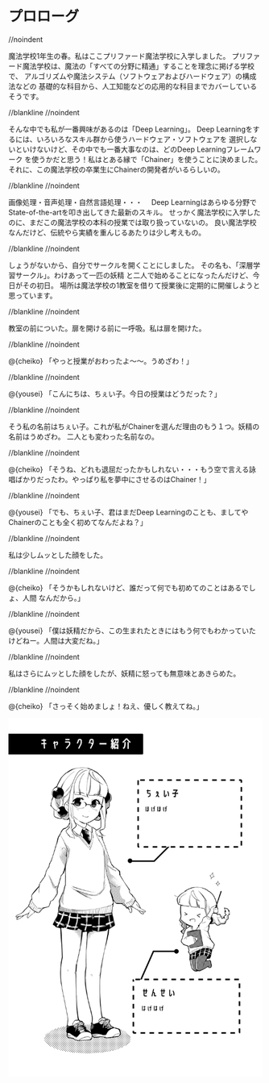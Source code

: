 # プロローグ

//noindent

魔法学校1年生の春。私はここプリファード魔法学校に入学しました。
プリファード魔法学校は、魔法の「すべての分野に精通」することを理念に掲げる学校で、
アルゴリズムや魔法システム（ソフトウェアおよびハードウェア）の構成法などの
基礎的な科目から、人工知能などの応用的な科目までカバーしているそうです。

//blankline
//noindent

そんな中でも私が一番興味があるのは「Deep Learning」。
Deep Learningをするには、いろいろなスキル群から使うハードウェア・ソフトウェアを
選択しないといけないけど、その中でも一番大事なのは、どのDeep Learningフレームワーク
を使うかだと思う！私はとある縁で「Chainer」を使うことに決めました。
それに、この魔法学校の卒業生にChainerの開発者がいるらしいの。

//blankline
//noindent

画像処理・音声処理・自然言語処理・・・　
Deep Learningはあらゆる分野でState-of-the-artを叩き出してきた最新のスキル。
せっかく魔法学校に入学したのに、まだこの魔法学校の本科の授業では取り扱っていないの。
良い魔法学校なんだけど、伝統やら実績を重んじるあたりは少し考えもの。

//blankline
//noindent

しょうがないから、自分でサークルを開くことにしました。
その名も、「深層学習サークル」。わけあって一匹の妖精
と二人で始めることになったんだけど、今日がその初日。
場所は魔法学校の1教室を借りて授業後に定期的に開催しようと思っています。

//blankline
//noindent

教室の前についた。扉を開ける前に一呼吸。私は扉を開けた。

//blankline
//noindent

@<icon>{cheiko} 「やっと授業がおわったよ〜〜。うめざわ！」

//blankline
//noindent

@<icon>{yousei} 「こんにちは、ちぇい子。今日の授業はどうだった？」

//blankline
//noindent

そう私の名前はちぇい子。これが私がChainerを選んだ理由のもう１つ。妖精の名前はうめざわ。
二人とも変わった名前なの。

//blankline
//noindent

@<icon>{cheiko} 「そうね、どれも退屈だったかもしれない・・・もう空で言える詠唱ばかりだったわ。やっぱり私を夢中にさせるのはChainer！」

//blankline
//noindent

@<icon>{yousei} 「でも、ちぇい子、君はまだDeep Learningのことも、ましてやChainerのことも全く初めてなんだよね？」

//blankline
//noindent

私は少しムッとした顔をした。

//blankline
//noindent

@<icon>{cheiko} 「そうかもしれないけど、誰だって何でも初めてのことはあるでしょ、人間
なんだから。」

//blankline
//noindent

@<icon>{yousei} 「僕は妖精だから、この生まれたときにはもう何でもわかっていたけどねー。人間は大変だね。」

//blankline
//noindent

私はさらにムッとした顔をしたが、妖精に怒っても無意味とあきらめた。

//blankline
//noindent

@<icon>{cheiko} 「さっそく始めましょ！ねえ、優しく教えてね。」

![](./images/intro.png)
